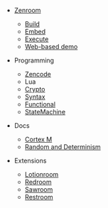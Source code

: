 - [Zenroom](README.md "Zenroom")
  - [Build](build.md "Build Zenroom")
  - [Embed](embed.md "Embed")
  - [Execute](execute.md "Execute")
  - [Web-based demo](https://dev.zenroom.org/demo "Web-based sandbox")
  
- Programming 
  - [Zencode](zencode.md "Zencode")
  - Lua
   - [Crypto](/lua/lua-crypto.md "Crypto in Lua")
   - [Syntax](/lua/lua-syntax "Syntax")
   - [Functional](/lua/lua-functional "Functional")
   - [StateMachine](/lua/lua-statemachine "StateMachine")

- Docs
  - [Cortex M](/docs/cortex.md "Cortex M")
  - [Random and Determinism](/docs/random.md "Random")


- Extensions
  - [Lotionroom](https://github.com/dyne/lotionroom/blob/master/README.md "Zenroom on LotionJS")
  - [Redroom](https://github.com/DECODEproject/Zenroom/wiki/Redis "Redroom")
  - [Sawroom](https://github.com/DECODEproject/Sawroom "Sawroom")
  - [Restroom](https://github.com/DECODEproject/restroom "Restroom")



